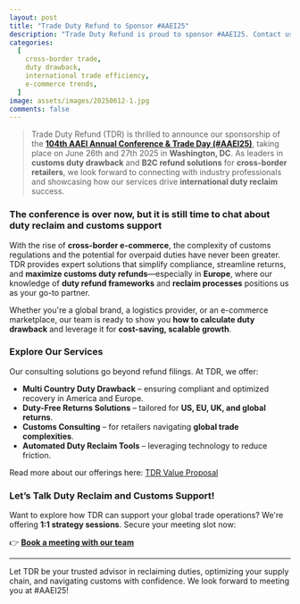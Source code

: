 ```yaml
---
layout: post
title: "Trade Duty Refund to Sponsor #AAEI25"
description: "Trade Duty Refund is proud to sponsor #AAEI25. Contact us to discuss duty drawback, B2C refund solutions, and cross-border strategies."
categories:
  [
    cross-border trade,
    duty drawback,
    international trade efficiency,
    e-commerce trends,
  ]
image: assets/images/20250612-1.jpg
comments: false
---
```


> Trade Duty Refund (TDR) is thrilled to announce our sponsorship of the [**104th AAEI Annual Conference & Trade Day (#AAEI25)**](https://aaei.org/2025-annual-conference-trade-day-2/), taking place on June 26th and 27th 2025 in **Washington, DC**. As leaders in **customs duty drawback** and **B2C refund solutions** for **cross-border retailers**, we look forward to connecting with industry professionals and showcasing how our services drive **international duty reclaim** success.

### The conference is over now, but it is still time to chat about duty reclaim and customs support

With the rise of **cross-border e-commerce**, the complexity of customs regulations and the potential for overpaid duties have never been greater. TDR provides expert solutions that simplify compliance, streamline returns, and **maximize customs duty refunds**—especially in **Europe**, where our knowledge of **duty refund frameworks** and **reclaim processes** positions us as your go-to partner.

Whether you're a global brand, a logistics provider, or an e-commerce marketplace, our team is ready to show you **how to calculate duty drawback** and leverage it for **cost-saving, scalable growth**.

### Explore Our Services

Our consulting solutions go beyond refund filings. At TDR, we offer:

- **Multi Country Duty Drawback** – ensuring compliant and optimized recovery in America and Europe.
- **Duty-Free Returns Solutions** – tailored for **US, EU, UK, and global returns**.
- **Customs Consulting** – for retailers navigating **global trade complexities**.
- **Automated Duty Reclaim Tools** – leveraging technology to reduce friction.

Read more about our offerings here: [TDR Value Proposal](https://tradedutyrefund.com?utm_source=Blog&utm_medium=Article&utm_campaign=20250612Article)

### Let’s Talk Duty Reclaim and Customs Support!

Want to explore how TDR can support your global trade operations? We're offering **1:1 strategy sessions**. Secure your meeting slot now:

👉 **[Book a meeting with our team](https://zcal.co/jmontpert/websitelink)**

---

Let TDR be your trusted advisor in reclaiming duties, optimizing your supply chain, and navigating customs with confidence. We look forward to meeting you at #AAEI25!
